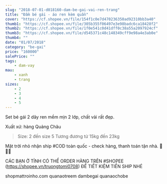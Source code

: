 ```yaml
---
slug: "2018-07-01-d018160-dam-be-gai-vai-ren-trang"
title: "Đầm bé gái - áo ren kèm quần"
cover: "https://cf.shopee.vn/file/154f1c0e7d470236350ad92310bb3a40"
thumb1: "https://cf.shopee.vn/file/305b355f06497e3e98badc6ca18428f2"
thumb2: "https://cf.shopee.vn/file/1f0e541c0d41dff0c38a55a2097924cf"
thumb3: "https://cf.shopee.vn/file/d545371c48c148349cff9e98a4e3ab0e"
thumb4: ""
date: "01/07/2018"
category: "be-gai"
price: "160000"
salePrice: ""
tags:
    - dam-vay
mau:
    - xanh
    - trang
sizes:
    - 2
    - 3
    - 4
    - 5
---
```


Set bé gái 2 dây ren mềm mịn 2 lớp, chất vải rất đẹp.

Xuất xứ: hàng Quảng Châu

> Size: 2 đến size 5
> Tương đương từ 15kg đến 23kg

Mặt trời nhỏ nhận ship #COD toàn quốc - check hàng, thanh toán tận nhà.  🚚🚚🚚

CÁC BẠN Ở TỈNH CÓ THỂ ORDER HÀNG TRÊN #SHOPEE (https://shopee.vn/truongtomi0708) ĐỂ TIẾT KIỆM TIỀN SHIP NHÉ

<div class="hidden">
shopmattroinho.com quanaotreem dambegai quanaochobe
</div>